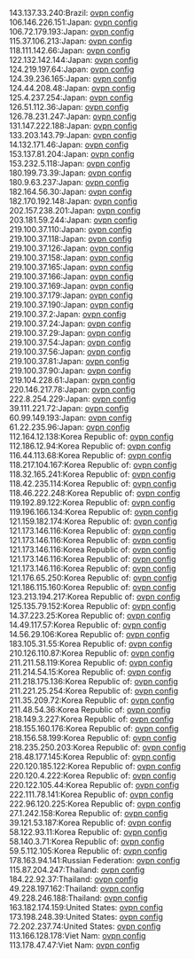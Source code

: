 143.137.33.240:Brazil: [ovpn config](vpn/143_137_33_240.ovpn)  
106.146.226.151:Japan: [ovpn config](vpn/106_146_226_151.ovpn)  
106.72.179.193:Japan: [ovpn config](vpn/106_72_179_193.ovpn)  
115.37.106.213:Japan: [ovpn config](vpn/115_37_106_213.ovpn)  
118.111.142.66:Japan: [ovpn config](vpn/118_111_142_66.ovpn)  
122.132.142.144:Japan: [ovpn config](vpn/122_132_142_144.ovpn)  
124.219.197.64:Japan: [ovpn config](vpn/124_219_197_64.ovpn)  
124.39.236.165:Japan: [ovpn config](vpn/124_39_236_165.ovpn)  
124.44.208.48:Japan: [ovpn config](vpn/124_44_208_48.ovpn)  
125.4.237.254:Japan: [ovpn config](vpn/125_4_237_254.ovpn)  
126.51.112.36:Japan: [ovpn config](vpn/126_51_112_36.ovpn)  
126.78.231.247:Japan: [ovpn config](vpn/126_78_231_247.ovpn)  
131.147.222.188:Japan: [ovpn config](vpn/131_147_222_188.ovpn)  
133.203.143.79:Japan: [ovpn config](vpn/133_203_143_79.ovpn)  
14.132.171.46:Japan: [ovpn config](vpn/14_132_171_46.ovpn)  
153.137.81.204:Japan: [ovpn config](vpn/153_137_81_204.ovpn)  
153.232.5.118:Japan: [ovpn config](vpn/153_232_5_118.ovpn)  
180.199.73.39:Japan: [ovpn config](vpn/180_199_73_39.ovpn)  
180.9.63.237:Japan: [ovpn config](vpn/180_9_63_237.ovpn)  
182.164.56.30:Japan: [ovpn config](vpn/182_164_56_30.ovpn)  
182.170.192.148:Japan: [ovpn config](vpn/182_170_192_148.ovpn)  
202.157.238.201:Japan: [ovpn config](vpn/202_157_238_201.ovpn)  
203.181.59.244:Japan: [ovpn config](vpn/203_181_59_244.ovpn)  
219.100.37.110:Japan: [ovpn config](vpn/219_100_37_110.ovpn)  
219.100.37.118:Japan: [ovpn config](vpn/219_100_37_118.ovpn)  
219.100.37.126:Japan: [ovpn config](vpn/219_100_37_126.ovpn)  
219.100.37.158:Japan: [ovpn config](vpn/219_100_37_158.ovpn)  
219.100.37.165:Japan: [ovpn config](vpn/219_100_37_165.ovpn)  
219.100.37.166:Japan: [ovpn config](vpn/219_100_37_166.ovpn)  
219.100.37.169:Japan: [ovpn config](vpn/219_100_37_169.ovpn)  
219.100.37.179:Japan: [ovpn config](vpn/219_100_37_179.ovpn)  
219.100.37.190:Japan: [ovpn config](vpn/219_100_37_190.ovpn)  
219.100.37.2:Japan: [ovpn config](vpn/219_100_37_2.ovpn)  
219.100.37.24:Japan: [ovpn config](vpn/219_100_37_24.ovpn)  
219.100.37.29:Japan: [ovpn config](vpn/219_100_37_29.ovpn)  
219.100.37.54:Japan: [ovpn config](vpn/219_100_37_54.ovpn)  
219.100.37.56:Japan: [ovpn config](vpn/219_100_37_56.ovpn)  
219.100.37.81:Japan: [ovpn config](vpn/219_100_37_81.ovpn)  
219.100.37.90:Japan: [ovpn config](vpn/219_100_37_90.ovpn)  
219.104.228.61:Japan: [ovpn config](vpn/219_104_228_61.ovpn)  
220.146.217.78:Japan: [ovpn config](vpn/220_146_217_78.ovpn)  
222.8.254.229:Japan: [ovpn config](vpn/222_8_254_229.ovpn)  
39.111.221.72:Japan: [ovpn config](vpn/39_111_221_72.ovpn)  
60.99.149.193:Japan: [ovpn config](vpn/60_99_149_193.ovpn)  
61.22.235.96:Japan: [ovpn config](vpn/61_22_235_96.ovpn)  
112.164.12.138:Korea Republic of: [ovpn config](vpn/112_164_12_138.ovpn)  
112.186.12.94:Korea Republic of: [ovpn config](vpn/112_186_12_94.ovpn)  
116.44.113.68:Korea Republic of: [ovpn config](vpn/116_44_113_68.ovpn)  
118.217.104.167:Korea Republic of: [ovpn config](vpn/118_217_104_167.ovpn)  
118.32.165.241:Korea Republic of: [ovpn config](vpn/118_32_165_241.ovpn)  
118.42.235.114:Korea Republic of: [ovpn config](vpn/118_42_235_114.ovpn)  
118.46.222.248:Korea Republic of: [ovpn config](vpn/118_46_222_248.ovpn)  
119.192.89.122:Korea Republic of: [ovpn config](vpn/119_192_89_122.ovpn)  
119.196.166.134:Korea Republic of: [ovpn config](vpn/119_196_166_134.ovpn)  
121.159.182.174:Korea Republic of: [ovpn config](vpn/121_159_182_174.ovpn)  
121.173.146.116:Korea Republic of: [ovpn config](vpn/121_173_146_116.ovpn)  
121.173.146.116:Korea Republic of: [ovpn config](vpn/121_173_146_116.ovpn)  
121.173.146.116:Korea Republic of: [ovpn config](vpn/121_173_146_116.ovpn)  
121.173.146.116:Korea Republic of: [ovpn config](vpn/121_173_146_116.ovpn)  
121.173.146.116:Korea Republic of: [ovpn config](vpn/121_173_146_116.ovpn)  
121.176.65.250:Korea Republic of: [ovpn config](vpn/121_176_65_250.ovpn)  
121.186.115.160:Korea Republic of: [ovpn config](vpn/121_186_115_160.ovpn)  
123.213.194.217:Korea Republic of: [ovpn config](vpn/123_213_194_217.ovpn)  
125.135.79.152:Korea Republic of: [ovpn config](vpn/125_135_79_152.ovpn)  
14.37.223.25:Korea Republic of: [ovpn config](vpn/14_37_223_25.ovpn)  
14.49.117.57:Korea Republic of: [ovpn config](vpn/14_49_117_57.ovpn)  
14.56.29.106:Korea Republic of: [ovpn config](vpn/14_56_29_106.ovpn)  
183.105.31.55:Korea Republic of: [ovpn config](vpn/183_105_31_55.ovpn)  
210.126.110.87:Korea Republic of: [ovpn config](vpn/210_126_110_87.ovpn)  
211.211.58.119:Korea Republic of: [ovpn config](vpn/211_211_58_119.ovpn)  
211.214.54.15:Korea Republic of: [ovpn config](vpn/211_214_54_15.ovpn)  
211.218.175.136:Korea Republic of: [ovpn config](vpn/211_218_175_136.ovpn)  
211.221.25.254:Korea Republic of: [ovpn config](vpn/211_221_25_254.ovpn)  
211.35.209.72:Korea Republic of: [ovpn config](vpn/211_35_209_72.ovpn)  
211.48.54.36:Korea Republic of: [ovpn config](vpn/211_48_54_36.ovpn)  
218.149.3.227:Korea Republic of: [ovpn config](vpn/218_149_3_227.ovpn)  
218.155.160.176:Korea Republic of: [ovpn config](vpn/218_155_160_176.ovpn)  
218.156.58.199:Korea Republic of: [ovpn config](vpn/218_156_58_199.ovpn)  
218.235.250.203:Korea Republic of: [ovpn config](vpn/218_235_250_203.ovpn)  
218.48.177.145:Korea Republic of: [ovpn config](vpn/218_48_177_145.ovpn)  
220.120.185.122:Korea Republic of: [ovpn config](vpn/220_120_185_122.ovpn)  
220.120.4.222:Korea Republic of: [ovpn config](vpn/220_120_4_222.ovpn)  
220.122.105.44:Korea Republic of: [ovpn config](vpn/220_122_105_44.ovpn)  
222.111.78.141:Korea Republic of: [ovpn config](vpn/222_111_78_141.ovpn)  
222.96.120.225:Korea Republic of: [ovpn config](vpn/222_96_120_225.ovpn)  
27.1.242.158:Korea Republic of: [ovpn config](vpn/27_1_242_158.ovpn)  
39.121.53.187:Korea Republic of: [ovpn config](vpn/39_121_53_187.ovpn)  
58.122.93.11:Korea Republic of: [ovpn config](vpn/58_122_93_11.ovpn)  
58.140.3.71:Korea Republic of: [ovpn config](vpn/58_140_3_71.ovpn)  
59.5.112.105:Korea Republic of: [ovpn config](vpn/59_5_112_105.ovpn)  
178.163.94.141:Russian Federation: [ovpn config](vpn/178_163_94_141.ovpn)  
115.87.204.247:Thailand: [ovpn config](vpn/115_87_204_247.ovpn)  
184.22.92.37:Thailand: [ovpn config](vpn/184_22_92_37.ovpn)  
49.228.197.162:Thailand: [ovpn config](vpn/49_228_197_162.ovpn)  
49.228.246.188:Thailand: [ovpn config](vpn/49_228_246_188.ovpn)  
163.182.174.159:United States: [ovpn config](vpn/163_182_174_159.ovpn)  
173.198.248.39:United States: [ovpn config](vpn/173_198_248_39.ovpn)  
72.202.237.74:United States: [ovpn config](vpn/72_202_237_74.ovpn)  
113.166.128.178:Viet Nam: [ovpn config](vpn/113_166_128_178.ovpn)  
113.178.47.47:Viet Nam: [ovpn config](vpn/113_178_47_47.ovpn)  
